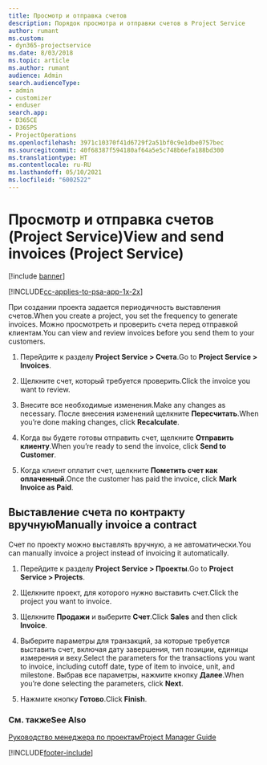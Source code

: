 ```yaml
---
title: Просмотр и отправка счетов
description: Порядок просмотра и отправки счетов в Project Service
author: rumant
ms.custom:
- dyn365-projectservice
ms.date: 8/03/2018
ms.topic: article
ms.author: rumant
audience: Admin
search.audienceType:
- admin
- customizer
- enduser
search.app:
- D365CE
- D365PS
- ProjectOperations
ms.openlocfilehash: 3971c10370f41d6729f2a51bf0c9e1dbe0757bec
ms.sourcegitcommit: 40f68387f594180af64a5e5c748b6efa188bd300
ms.translationtype: HT
ms.contentlocale: ru-RU
ms.lasthandoff: 05/10/2021
ms.locfileid: "6002522"
---
```

# <a name="view-and-send-invoices-project-service"></a><span data-ttu-id="c783a-103">Просмотр и отправка счетов (Project Service)</span><span class="sxs-lookup"><span data-stu-id="c783a-103">View and send invoices (Project Service)</span></span>

[!include [banner](../includes/psa-now-project-operations.md)]

[!INCLUDE[cc-applies-to-psa-app-1x-2x](../includes/cc-applies-to-psa-app-1x-2x.md)]

<span data-ttu-id="c783a-104">При создании проекта задается периодичность выставления счетов.</span><span class="sxs-lookup"><span data-stu-id="c783a-104">When you create a project, you set the frequency to generate invoices.</span></span> <span data-ttu-id="c783a-105">Можно просмотреть и проверить счета перед отправкой клиентам.</span><span class="sxs-lookup"><span data-stu-id="c783a-105">You can view and review invoices before you send them to your customers.</span></span>  
  
1.  <span data-ttu-id="c783a-106">Перейдите к разделу **Project Service > Счета**.</span><span class="sxs-lookup"><span data-stu-id="c783a-106">Go to **Project Service > Invoices**.</span></span>  
  
2.  <span data-ttu-id="c783a-107">Щелкните счет, который требуется проверить.</span><span class="sxs-lookup"><span data-stu-id="c783a-107">Click the invoice you want to review.</span></span>  
  
3.  <span data-ttu-id="c783a-108">Внесите все необходимые изменения.</span><span class="sxs-lookup"><span data-stu-id="c783a-108">Make any changes as necessary.</span></span> <span data-ttu-id="c783a-109">После внесения изменений щелкните **Пересчитать**.</span><span class="sxs-lookup"><span data-stu-id="c783a-109">When you’re done making changes, click **Recalculate**.</span></span>  
  
4.  <span data-ttu-id="c783a-110">Когда вы будете готовы отправить счет, щелкните **Отправить клиенту**.</span><span class="sxs-lookup"><span data-stu-id="c783a-110">When you’re ready to send the invoice, click **Send to Customer**.</span></span>  
  
5.  <span data-ttu-id="c783a-111">Когда клиент оплатит счет, щелкните **Пометить счет как оплаченный**.</span><span class="sxs-lookup"><span data-stu-id="c783a-111">Once the customer has paid the invoice, click **Mark Invoice as Paid**.</span></span>  
  
## <a name="manually-invoice-a-contract"></a><span data-ttu-id="c783a-112">Выставление счета по контракту вручную</span><span class="sxs-lookup"><span data-stu-id="c783a-112">Manually invoice a contract</span></span>  
 <span data-ttu-id="c783a-113">Счет по проекту можно выставлять вручную, а не автоматически.</span><span class="sxs-lookup"><span data-stu-id="c783a-113">You can manually invoice a project instead of invoicing it automatically.</span></span>  
  
1.  <span data-ttu-id="c783a-114">Перейдите к разделу **Project Service > Проекты**.</span><span class="sxs-lookup"><span data-stu-id="c783a-114">Go to **Project Service > Projects**.</span></span>  
  
2.  <span data-ttu-id="c783a-115">Щелкните проект, для которого нужно выставить счет.</span><span class="sxs-lookup"><span data-stu-id="c783a-115">Click the project you want to invoice.</span></span>  
  
3.  <span data-ttu-id="c783a-116">Щелкните **Продажи** и выберите **Счет**.</span><span class="sxs-lookup"><span data-stu-id="c783a-116">Click **Sales** and then click **Invoice**.</span></span>  
  
4.  <span data-ttu-id="c783a-117">Выберите параметры для транзакций, за которые требуется выставить счет, включая дату завершения, тип позиции, единицы измерения и веху.</span><span class="sxs-lookup"><span data-stu-id="c783a-117">Select the parameters for the transactions you want to invoice, including cutoff date, type of item to invoice, unit, and milestone.</span></span> <span data-ttu-id="c783a-118">Выбрав все параметры, нажмите кнопку **Далее**.</span><span class="sxs-lookup"><span data-stu-id="c783a-118">When you’re done selecting the parameters, click **Next**.</span></span>  
  
5.  <span data-ttu-id="c783a-119">Нажмите кнопку **Готово**.</span><span class="sxs-lookup"><span data-stu-id="c783a-119">Click **Finish**.</span></span>  
  
### <a name="see-also"></a><span data-ttu-id="c783a-120">См. также</span><span class="sxs-lookup"><span data-stu-id="c783a-120">See Also</span></span>  
 [<span data-ttu-id="c783a-121">Руководство менеджера по проектам</span><span class="sxs-lookup"><span data-stu-id="c783a-121">Project Manager Guide</span></span>](../psa/project-manager-guide.md)


[!INCLUDE[footer-include](../includes/footer-banner.md)]